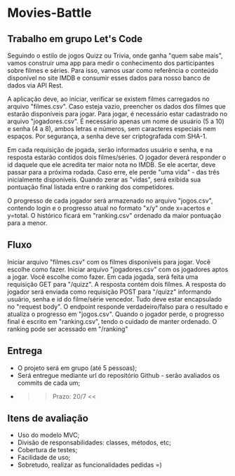 # Movies-Battle

## Trabalho em grupo Let's Code

Seguindo o estilo de jogos Quizz ou Trivia, onde ganha "quem sabe mais", vamos construir uma app para medir o conhecimento dos participantes sobre filmes e séries. Para isso, vamos usar como referência o conteúdo disponível no site IMDB e consumir esses dados para nosso banco de dados via API Rest.

A aplicação deve, ao iniciar, verificar se existem filmes carregados no arquivo "filmes.csv". Caso esteja vazio, preencher os dados dos filmes que estarão disponíveis para jogar. Para jogar, é necessário estar cadastrado no arquivo "jogadores.csv". É necessário apenas um nome de usuário (5 a 10) e senha (4 a 8), ambos letras e números, sem caracteres especiais nem espaços. Por segurança, a senha deve ser criptografada com SHA-1.

Em cada requisição de jogada, serão informados usuário e senha, e na resposta estarão contidos dois filmes/séries. O jogador deverá responder o id daquele que ele acredita ter maior nota no IMDB. Se ele acertar, deve passar para a próxima rodada. Caso erre, ele perde "uma vida" - das três inicialmente disponíveis. Quando zerar as "vidas", será exibida sua pontuação final listada entre o ranking dos competidores.

O progresso de cada jogador será armazenado no arquivo "jogos.csv", contendo login e o progresso atual no formato "x/y" onde x=acertos e y=total. O histórico ficará em "ranking.csv" ordenado da maior pontuação para a menor.

## Fluxo
Iniciar arquivo "filmes.csv" com os filmes disponíveis para jogar. Você escolhe como fazer.
Iniciar arquivo "jogadores.csv" com os jogadores aptos a jogar. Você escolhe como fazer.
Em cada jogada, será feita uma requisição GET para "/quizz". A resposta contém dois filmes.
A resposta do jogador será enviada como requisição POST para "/quizz" informando usuário, senha e id do filme/série vencedor. Tudo deve estar encapsulado no "request body". O endpoint responde verdadeiro/falso para o resultado e atualiza o progresso em "jogos.csv".
Quando o jogador perde, o progresso final é escrito em "ranking.csv", tendo o cuidado de manter ordenado. O ranking pode ser acessado em "/ranking"
## Entrega
 - O projeto será em grupo (até 5 pessoas);
 - Será entregue mediante url do repositório Github - serão avaliados os commits de cada um;
 - >> Prazo: 20/7 <<
## Itens de avaliação
 - Uso do modelo MVC;
 - Divisão de responsabilidades: classes, métodos, etc;
 - Cobertura de testes;
 - Facilidade de uso;
 - Sobretudo, realizar as funcionalidades pedidas =) 
